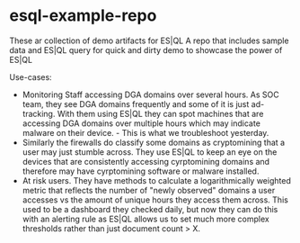 # esql-example-repo
These ar collection of demo artifacts for ES|QL
A repo that includes sample data and ES|QL query for quick and dirty demo to showcase the power of ES|QL

Use-cases:

- Monitoring Staff accessing DGA domains over several hours. As SOC team, they see DGA domains frequently and some of it is just ad-tracking. With them using ES|QL they can spot machines that are accessing DGA domains over multiple hours which may indicate malware on their device. - This is what we troubleshoot yesterday.
- Similarly the firewalls do classify some domains as cryptomining that a user may just stumble across. They use ES|QL to keep an eye on the devices that are consistently accessing cyrptomining domains and therefore may have cyrptomining software or malware installed.
- At risk users. They have methods to calculate a logarithmically weighted metric that reflects the number of "newly observed" domains a user accesses vs the amount of unique hours they access them across. This used to be a dashboard they checked daily, but now they can do this with an alerting rule as ES|QL allows us to set much more complex thresholds rather than just document count > X.
